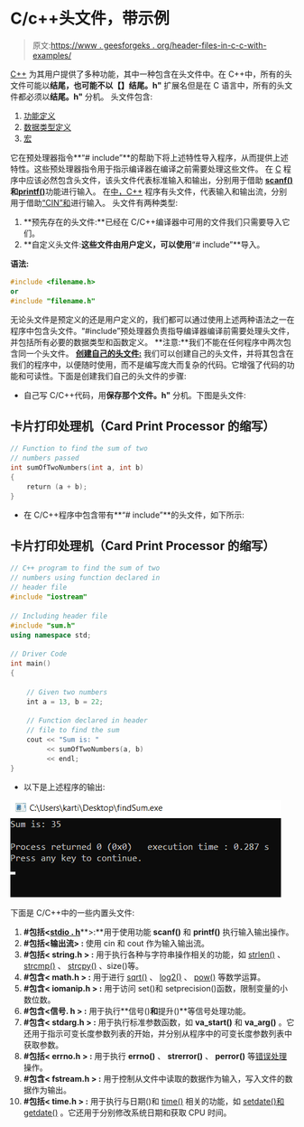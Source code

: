 # C/c++头文件，带示例

> 原文:[https://www . geesforgeks . org/header-files-in-c-c-with-examples/](https://www.geeksforgeeks.org/header-files-in-c-c-with-examples/)

[C++](https://www.geeksforgeeks.org/c-plus-plus/) 为其用户提供了多种功能，其中一种包含在头文件中。在 C++中，所有的头文件可能以**结尾，也可能不以【】结尾。h"** 扩展名但是在 C 语言中，所有的头文件都必须以**结尾。h"** 分机。
头文件包含:

1.  [功能定义](https://www.geeksforgeeks.org/functions-in-c/)
2.  [数据类型定义](https://www.geeksforgeeks.org/c-data-types/)
3.  [宏](https://www.geeksforgeeks.org/cc-preprocessors/)

它在预处理器指令**“# include”**的帮助下将上述特性导入程序，从而提供上述特性。这些预处理器指令用于指示编译器在编译之前需要处理这些文件。
在 [C](https://www.geeksforgeeks.org/c/) 程序中应该必然包含头文件，该头文件代表标准输入和输出，分别用于借助 [**scanf()**](https://www.geeksforgeeks.org/scanf-and-fscanf-in-c-simple-yet-poweful/) **和**[**printf()**](https://www.geeksforgeeks.org/return-values-of-printf-and-scanf-in-c-cpp/)功能进行输入。
在[中，C++](https://www.geeksforgeeks.org/c-plus-plus/) 程序有头文件，代表输入和输出流，分别用于借助[“CIN”和](https://www.geeksforgeeks.org/basic-input-output-c/)进行输入。
头文件有两种类型:

1.  **预先存在的头文件:**已经在 C/C++编译器中可用的文件我们只需要导入它们。
2.  **自定义头文件:**这些文件由用户定义，可以使用**“# include”**导入。

**语法:**

```cpp
#include <filename.h>
or
#include "filename.h"
```

无论头文件是预定义的还是用户定义的，我们都可以通过使用上述两种语法之一在程序中包含头文件。“#include”预处理器负责指导编译器编译前需要处理头文件，并包括所有必要的数据类型和函数定义。
**注意:**我们不能在任何程序中两次包含同一个头文件。
**<u>创建自己的头文件:</u>**
我们可以创建自己的头文件，并将其包含在我们的程序中，以便随时使用，而不是编写庞大而复杂的代码。它增强了代码的功能和可读性。下面是创建我们自己的头文件的步骤:

*   自己写 C/C++代码，用**保存那个文件。h"** 分机。下图是头文件:

## 卡片打印处理机（Card Print Processor 的缩写）

```cpp
// Function to find the sum of two
// numbers passed
int sumOfTwoNumbers(int a, int b)
{
    return (a + b);
}
```

*   在 C/C++程序中包含带有**“# include”**的头文件，如下所示:

## 卡片打印处理机（Card Print Processor 的缩写）

```cpp
// C++ program to find the sum of two
// numbers using function declared in
// header file
#include "iostream"

// Including header file
#include "sum.h"
using namespace std;

// Driver Code
int main()
{

    // Given two numbers
    int a = 13, b = 22;

    // Function declared in header
    // file to find the sum
    cout << "Sum is: "
         << sumOfTwoNumbers(a, b)
         << endl;
}
```

*   以下是上述程序的输出:

![](img/57fd08fcf99aeb732751f136e655429d.png)

下面是 C/C++中的一些内置头文件:

1.  **#包括<**[**stdio . h**](https://www.geeksforgeeks.org/whats-difference-between-and/)**>:**用于使用功能 **scanf()** 和 **printf()** 执行输入输出操作。
2.  **#包括<输出流> :** 使用 cin 和 cout 作为输入输出流。
3.  **#包括< string.h > :** 用于执行各种与字符串操作相关的功能，如 [strlen()](https://www.geeksforgeeks.org/strlen-function-in-c/) 、 [strcmp()](https://www.geeksforgeeks.org/strcmp-in-c-cpp/) 、 [strcpy()](https://www.geeksforgeeks.org/strcpy-in-c-cpp/) 、size()等。
4.  **#包含< math.h > :** 用于进行 [sqrt()](https://www.geeksforgeeks.org/sqrt-sqrtl-sqrtf-cpp/) 、 [log2()](https://www.geeksforgeeks.org/log2-function-in-c-with-examples/) 、 [pow()](https://www.geeksforgeeks.org/power-function-cc/) 等数学运算。
5.  **#包含< iomanip.h > :** 用于访问 set()和 setprecision()函数，限制变量的小数位数。
6.  **#包含<信号. h > :** 用于执行**信号()**和**提升()**等信号处理功能。
7.  **#包含< stdarg.h > :** 用于执行标准参数函数，如 **va_start()** 和 **va_arg()** 。它还用于指示可变长度参数列表的开始，并分别从程序中的可变长度参数列表中获取参数。
8.  **#包括< errno.h > :** 用于执行 **errno()** 、 **strerror()** 、 **perror()** 等[错误处理](https://www.geeksforgeeks.org/error-handling-c-programs/)操作。
9.  **#包含< fstream.h > :** 用于控制从文件中读取的数据作为输入，写入文件的数据作为输出。
10.  **#包括< time.h > :** 用于执行与日期()和 [time()](https://www.geeksforgeeks.org/time-function-in-c/) 相关的功能，如 [setdate()和 getdate()](https://www.geeksforgeeks.org/getdate-and-setdate-function-in-c-with-examples/) 。它还用于分别修改系统日期和获取 CPU 时间。
